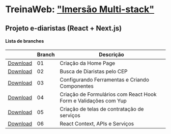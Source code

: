 # TreinaWeb: ["Imersão Multi-stack"](https://www.treinaweb.com.br/painel/multi-stack)

## Projeto e-diaristas (React + Next.js)

#### Lista de branches

|                                                                                     | Branch | Descrição                   |
| ----------------------------------------------------------------------------------- | ------ | --------------------------- |
| [Download](https://github.com/treinaweb/multistack-ediaristas-react/archive/01.zip) | 01     | Criação da Home Page        |
| [Download](https://github.com/treinaweb/multistack-ediaristas-react/archive/02.zip) | 02     | Busca de Diaristas pelo CEP |
| [Download](https://github.com/treinaweb/multistack-ediaristas-react/archive/03.zip) | 03     | Configurando Ferramentas e Criando Componentes |
| [Download](https://github.com/treinaweb/multistack-ediaristas-react/archive/04.zip) | 04     | Criação de Formulários com React Hook Form e Validações com Yup |
| [Download](https://github.com/treinaweb/multistack-ediaristas-react/archive/05.zip) | 05     | Criação de telas de contratação de serviços |
| [Download](https://github.com/treinaweb/multistack-ediaristas-react/archive/06.zip) | 06     | React Context, APIs e Serviços |
